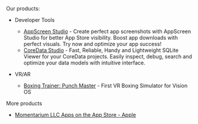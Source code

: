 Our products:
* Developer Tools
  * [AppScreen Studio](https://apps.apple.com/us/app/appscreen-studio/id6467930383) - Create perfect app screenshots with AppScreen Studio for better App Store visibility. Boost app downloads with perfect visuals. Try now and optimize your app success!
  * [CoreData Studio](https://apps.apple.com/us/app/coredata-studio/id6670322925) - Fast, Reliable, Handy and Lightweight SQLite Viewer for your CoreData projects. Easily inspect, debug, search and optimize your data models with intuitive interface.
 
* VR/AR
  * [Boxing Trainer: Punch Master](https://apps.apple.com/us/app/boxing-trainer-punch-master/id6743240378?platform=vision) - First VR Boxing Simulator for Vision OS

More products
* [Momentarium LLC Apps on the App Store - Apple](https://apps.apple.com/us/developer/momentarium-llc/id1671025250)
